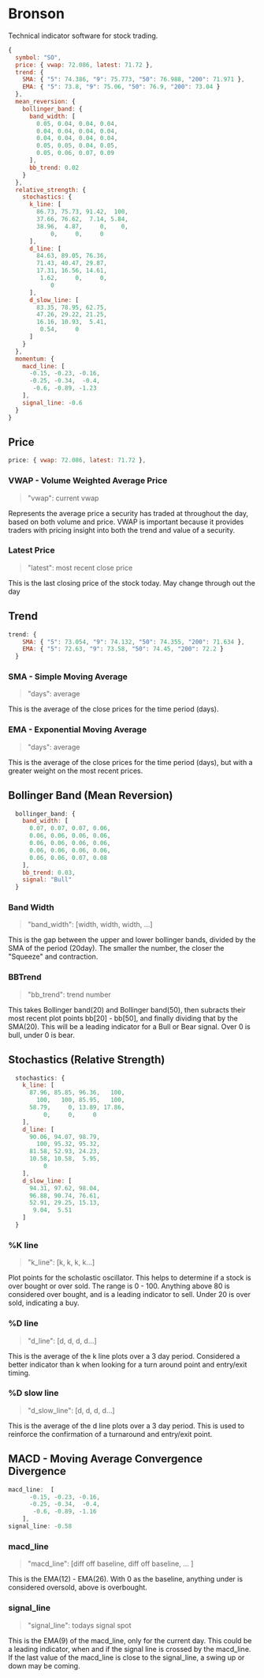 # Bronson

Technical indicator software for stock trading.

```js
{
  symbol: "SO",
  price: { vwap: 72.086, latest: 71.72 },
  trend: {
    SMA: { "5": 74.386, "9": 75.773, "50": 76.988, "200": 71.971 },
    EMA: { "5": 73.8, "9": 75.06, "50": 76.9, "200": 73.04 }
  },
  mean_reversion: {
    bollinger_band: {
      band_width: [
        0.05, 0.04, 0.04, 0.04,
        0.04, 0.04, 0.04, 0.04,
        0.04, 0.04, 0.04, 0.04,
        0.05, 0.05, 0.04, 0.05,
        0.05, 0.06, 0.07, 0.09
      ],
      bb_trend: 0.02
    }
  },
  relative_strength: {
    stochastics: {
      k_line: [
        86.73, 75.73, 91.42,  100,
        37.66, 76.62,  7.14, 5.84,
        38.96,  4.87,     0,    0,
            0,     0,     0
      ],
      d_line: [
        84.63, 89.05, 76.36,
        71.43, 40.47, 29.87,
        17.31, 16.56, 14.61,
         1.62,     0,     0,
            0
      ],
      d_slow_line: [
        83.35, 78.95, 62.75,
        47.26, 29.22, 21.25,
        16.16, 10.93,  5.41,
         0.54,     0
      ]
    }
  },
  momentum: {
    macd_line: [
      -0.15, -0.23, -0.16,
      -0.25, -0.34,  -0.4,
       -0.6, -0.89, -1.23
    ],
    signal_line: -0.6
  }
}
```

## Price

```js
price: { vwap: 72.086, latest: 71.72 },
```

### <b>VWAP - Volume Weighted Average Price</b>

> "vwap": current vwap

Represents the average price a security has traded at throughout the day, based on both volume and price.
VWAP is important because it provides traders with pricing insight into both the trend and value of a security.

### <b>Latest Price</b>

> "latest": most recent close price

This is the last closing price of the stock today. May change through out the day

## Trend

```js
trend: {
    SMA: { "5": 73.054, "9": 74.132, "50": 74.355, "200": 71.634 },
    EMA: { "5": 72.63, "9": 73.58, "50": 74.45, "200": 72.2 }
  }
```

### <b>SMA - Simple Moving Average</b>

> "days": average

This is the average of the close prices for the time period (days).

### <b>EMA - Exponential Moving Average</b>

> "days": average

This is the average of the close prices for the time period (days), but with a greater weight on the most recent prices.

## Bollinger Band (Mean Reversion)

```js
  bollinger_band: {
    band_width: [
      0.07, 0.07, 0.07, 0.06,
      0.06, 0.06, 0.06, 0.06,
      0.06, 0.06, 0.06, 0.06,
      0.06, 0.06, 0.06, 0.06,
      0.06, 0.06, 0.07, 0.08
    ],
    bb_trend: 0.03,
    signal: "Bull"
  }
```

### <b>Band Width</b>

> "band_width": [width, width, width, ...]

This is the gap between the upper and lower bollinger bands, divided by the SMA of the period (20day). The smaller the number, the closer the "Squeeze" and contraction.

### <b>BBTrend</b>

> "bb_trend": trend number

This takes Bollinger band(20) and Bollinger band(50), then subracts their most recent plot points bb[20] - bb[50], and finally dividing that by the SMA(20). This will be a leading indicator for a Bull or Bear signal. Over 0 is bull, under 0 is bear.

## Stochastics (Relative Strength)

```js
  stochastics: {
    k_line: [
      87.96, 85.85, 96.36,   100,
        100,   100, 85.95,   100,
      58.79,     0, 13.89, 17.86,
          0,     0,     0
    ],
    d_line: [
      90.06, 94.07, 98.79,
        100, 95.32, 95.32,
      81.58, 52.93, 24.23,
      10.58, 10.58,  5.95,
          0
    ],
    d_slow_line: [
      94.31, 97.62, 98.04,
      96.88, 90.74, 76.61,
      52.91, 29.25, 15.13,
       9.04,  5.51
    ]
  }
```

### <b>%K line</b>

> "k_line": [k, k, k, k...]

Plot points for the scholastic oscillator. This helps to determine if a stock is over bought or over sold. The range is 0 - 100. Anything above 80 is considered over bought, and is a leading indicator to sell. Under 20 is over sold, indicating a buy.

### <b>%D line</b>

> "d_line": [d, d, d, d...]

This is the average of the k line plots over a 3 day period. Considered a better indicator than k when looking for a turn around point and entry/exit timing.

### <b>%D slow line</b>

> "d_slow_line": [d, d, d, d...]

This is the average of the d line plots over a 3 day period. This is used to reinforce the confirmation of a turnaround and entry/exit point.

## MACD - Moving Average Convergence Divergence

```js
macd_line:  [
      -0.15, -0.23, -0.16,
      -0.25, -0.34,  -0.4,
       -0.6, -0.89, -1.16
    ],
signal_line: -0.58
```

### <b>macd_line</b>

> "macd_line": [diff off baseline, diff off baseline, ... ]

This is the EMA(12) - EMA(26). With 0 as the baseline, anything under is considered oversold, above is overbought.

### <b>signal_line</b>

> "signal_line": todays signal spot

This is the EMA(9) of the macd_line, only for the current day. This could be a leading indicator, when and if the signal line is crossed by the macd_line. If the last value of the macd_line is close to the signal_line, a swing up or down may be coming.
